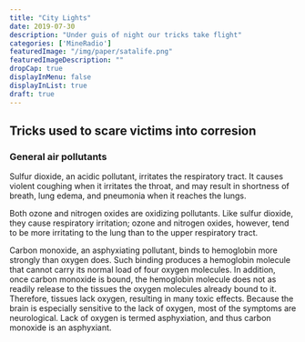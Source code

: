 ```yaml
---
title: "City Lights"
date: 2019-07-30
description: "Under guis of night our tricks take flight"
categories: ['MineRadio']
featuredImage: "/img/paper/satalife.png"
featuredImageDescription: ""
dropCap: true
displayInMenu: false
displayInList: true
draft: true
---
```


## Tricks used to scare victims into corresion <br> 


### General air pollutants <br>
Sulfur dioxide, an acidic pollutant, irritates the respiratory tract. It causes violent coughing when it irritates the throat, and may result in shortness of breath, lung edema, and pneumonia when it reaches the lungs. <br>

Both ozone and nitrogen oxides are oxidizing pollutants. Like sulfur dioxide, they cause respiratory irritation; ozone and nitrogen oxides, however, tend to be more irritating to the lung than to the upper respiratory tract. <br>

Carbon monoxide, an asphyxiating pollutant, binds to hemoglobin more strongly than oxygen does. Such binding produces a hemoglobin molecule that cannot carry its normal load of four oxygen molecules. In addition, once carbon monoxide is bound, the hemoglobin molecule does not as readily release to the tissues the oxygen molecules already bound to it. Therefore, tissues lack oxygen, resulting in many toxic effects. Because the brain is especially sensitive to the lack of oxygen, most of the symptoms are neurological. Lack of oxygen is termed asphyxiation, and thus carbon monoxide is an asphyxiant. <br>